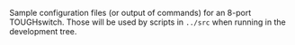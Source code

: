 Sample configuration files (or output of commands) for an 8-port TOUGHswitch.
Those will be used by scripts in `../src` when running in the development tree.
